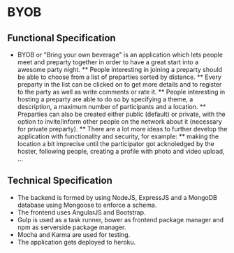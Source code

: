 # BYOB
## Functional Specification
* BYOB or "Bring your own beverage" is an application which lets people meet and preparty together in order to have a great start into a awesome party night.
** People interesting in joining a preparty should be able to choose from a list of preparties sorted by distance.
** Every preparty in the list can be clicked on to get more details and to register to the party as well as write comments or rate it.
** People interesting in hosting a preparty are able to do so by specifying a theme, a description, a maximum number of participants and a location.
** Preparties can also be created either public (default) or private, with the option to invite/inform other people on the network about it (necessary for private preparty).
** There are a lot more ideas to further develop the application with functionality and security, for example:
** making the location a bit imprecise until the participator got acknoledged by the hoster, following people, creating a profile with photo and video upload, ...

## Technical Specification
* The backend is formed by using NodeJS, ExpressJS and a MongoDB database using Mongoose to enforce a schema.
* The frontend uses AngularJS and Bootstrap.
* Gulp is used as a task runner, bower as frontend package manager and npm as serverside package manager.
* Mocha and Karma are used for testing.
* The application gets deployed to heroku.
